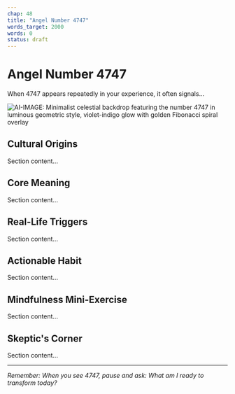 ```yaml
---
chap: 48
title: "Angel Number 4747"
words_target: 2000
words: 0
status: draft
---
```


# Angel Number 4747

When 4747 appears repeatedly in your experience, it often signals...

![AI-IMAGE: Minimalist celestial backdrop featuring the number 4747 in luminous geometric style, violet-indigo glow with golden Fibonacci spiral overlay]()

## Cultural Origins

Section content...

## Core Meaning

Section content...

## Real-Life Triggers

Section content...

## Actionable Habit

Section content...

## Mindfulness Mini-Exercise

Section content...

## **Skeptic's Corner**

Section content...

---

*Remember: When you see 4747, pause and ask: What am I ready to transform today?*

